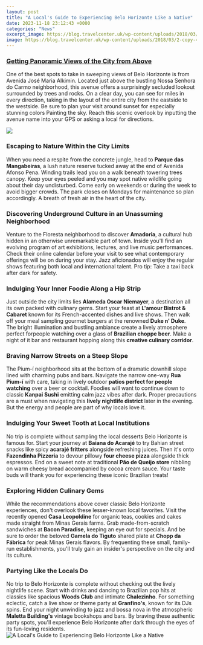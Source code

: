 ```yaml
---
layout: post
title: "A Local's Guide to Experiencing Belo Horizonte Like a Native"
date: 2023-11-18 23:12:43 +0000
categories: "News"
excerpt_image: https://blog.travelcenter.uk/wp-content/uploads/2018/03/2-copy-4.jpg
image: https://blog.travelcenter.uk/wp-content/uploads/2018/03/2-copy-4.jpg
---
```


### [Getting Panoramic Views of the City from Above](https://setit.github.io/2024-01-05-perjalanan-teroris-afrika-utara-di-afrika-barat/)
One of the best spots to take in sweeping views of Belo Horizonte is from Avenida José Maria Alkimin. Located just above the bustling Nossa Senhora do Carmo neighborhood, this avenue offers a surprisingly secluded lookout surrounded by trees and rocks. On a clear day, you can see for miles in every direction, taking in the layout of the entire city from the eastside to the westside. Be sure to plan your visit around sunset for especially stunning colors Painting the sky. Reach this scenic overlook by inputting the avenue name into your GPS or asking a local for directions.

![](https://lp-cms-production.imgix.net/2019-06/GettyImages-174723235_high.jpg?fit=crop&amp;q=40&amp;sharp=10&amp;vib=20&amp;auto=format&amp;ixlib=react-8.6.4)
### **Escaping to Nature Within the City Limits**  
When you need a respite from the concrete jungle, head to **Parque das Mangabeiras**, a lush nature reserve tucked away at the end of Avenida Afonso Pena. Winding trails lead you on a walk beneath towering trees canopy. Keep your eyes peeled and you may spot native wildlife going about their day undisturbed. Come early on weekends or during the week to avoid bigger crowds. The park closes on Mondays for maintenance so plan accordingly. A breath of fresh air in the heart of the city.
###  **Discovering Underground Culture in an Unassuming Neighborhood**
Venture to the Floresta neighborhood to discover **Amadoria**, a cultural hub hidden in an otherwise unremarkable part of town. Inside you'll find an evolving program of art exhibitions, lectures, and live music performances. Check their online calendar before your visit to see what contemporary offerings will be on during your stay. Jazz aficionados will enjoy the regular shows featuring both local and international talent. Pro tip: Take a taxi back after dark for safety.
### **Indulging Your Inner Foodie Along a Hip Strip**  
Just outside the city limits lies **Alameda Oscar Niemayer**, a destination all its own packed with culinary gems. Start your feast at **L'amour Bistrot & Cabaret** known for its French-accented dishes and live shows. Then walk off your meal sampling gourmet burgers at the renowned **Duke n' Duke**. The bright illumination and bustling ambiance create a lively atmosphere perfect forpeople watching over a glass of **Brazilian choppe beer**. Make a night of it bar and restaurant hopping along this **creative culinary corridor**.
### **Braving Narrow Streets on a Steep Slope**
The Pium-í neighborhood sits at the bottom of a dramatic downhill slope lined with charming pubs and bars. Navigate the narrow one-way **Rua Pium-í** with care, taking in lively outdoor **patios perfect for people watching** over a beer or cocktail. Foodies will want to continue down to classic **Kanpai Sushi** emitting calm jazz vibes after dark. Proper precautions are a must when navigating this **lively nightlife district** later in the evening. But the energy and people are part of why locals love it. 
### **Indulging Your Sweet Tooth at Local Institutions**
No trip is complete without sampling the local desserts Belo Horizonte is famous for. Start your journey at **Baiana do Acarajé** to try Bahian street snacks like spicy **acarajé fritters** alongside refreshing juices. Then it's onto **Fazendinha Pizzeria** to devour pillowy **four cheese pizza** alongside thick espressos. End on a sweet note at traditional **Pão de Queijo store** nibbling on warm cheesy bread accompanied by cocoa cream sauce. Your taste buds will thank you for experiencing these iconic Brazilian treats!
### **Exploring Hidden Culinary Gems**  
While the recommendations above cover classic Belo Horizonte experiences, don't overlook these lesser-known local favorites. Visit the recently opened **Casa Leopoldine** for organic teas, cookies and cakes made straight from Minas Gerais farms. Grab made-from-scratch sandwiches at **Bacon Paradise**, keeping an eye out for specials. And be sure to order the beloved **Gamela do Tiguto** shared plate at **Chopp da Fábrica** for peak Minas Gerais flavors. By frequenting these small, family-run establishments, you'll truly gain an insider's perspective on the city and its culture.
### **Partying Like the Locals Do**
No trip to Belo Horizonte is complete without checking out the lively nightlife scene. Start with drinks and dancing to Brazilian pop hits at classics like spacious **Woods Club** and intimate **Chalezinho**. For something eclectic, catch a live show or theme party at **Granfino's**, known for its DJs spins. End your night unwinding to jazz and bossa nova in the atmospheric **Maletta Building's** vintage bookshops and bars. By braving these authentic party spots, you'll experience Belo Horizonte after dark through the eyes of its fun-loving residents.
![A Local's Guide to Experiencing Belo Horizonte Like a Native](https://blog.travelcenter.uk/wp-content/uploads/2018/03/2-copy-4.jpg)